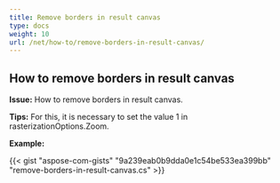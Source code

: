 ```yaml
---
title: Remove borders in result canvas
type: docs
weight: 10
url: /net/how-to/remove-borders-in-result-canvas/
---
```


## **How to remove borders in result canvas**

**Issue:** How to remove borders in result canvas.

**Tips:** For this, it is necessary to set the value 1 in rasterizationOptions.Zoom.

**Example:**

{{< gist "aspose-com-gists" "9a239eab0b9dda0e1c54be533ea399bb" "remove-borders-in-result-canvas.cs" >}}
